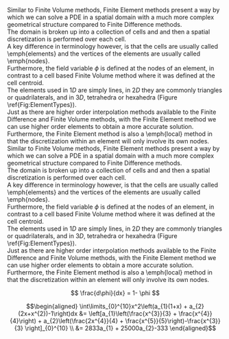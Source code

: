 Similar to Finite Volume methods, Finite Element methods present a way by which we can solve a PDE in a spatial domain with a much more complex geometrical structure compared to Finite Difference methods.  
The domain is broken up into a collection of cells and  and then a spatial discretization is performed over each cell.  
A key difference in terminology however, is that the cells are usually called \emph{elements} and the vertices of the elements are usually called \emph{nodes}.  
Furthermore, the field variable $\phi$ is defined at the nodes of an element, in contrast to a cell based Finite Volume method where it was defined at the cell centroid.  
The elements used in $1D$ are simply lines, in $2D$ they are commonly triangles or quadrilaterals, and in $3D$, tetrahedra or hexahedra \(Figure \ref{Fig:ElementTypes}\).  
Just as there are higher order interpolation methods available to the Finite Difference and Finite Volume methods, with the Finite Element method we can use higher order elements to obtain a more accurate solution.  
Furthermore, the Finite Element method is also a \emph{local} method in that the discretization within an element will only involve its own nodes.  
Similar to Finite Volume methods, Finite Element methods present a way by which we can solve a PDE in a spatial domain with a much more complex geometrical structure compared to Finite Difference methods.  
The domain is broken up into a collection of cells and  and then a spatial discretization is performed over each cell.  
A key difference in terminology however, is that the cells are usually called \emph{elements} and the vertices of the elements are usually called \emph{nodes}.  
Furthermore, the field variable $\phi$ is defined at the nodes of an element, in contrast to a cell based Finite Volume method where it was defined at the cell centroid.  
The elements used in $1D$ are simply lines, in $2D$ they are commonly triangles or quadrilaterals, and in $3D$, tetrahedra or hexahedra \(Figure \ref{Fig:ElementTypes}\).  
Just as there are higher order interpolation methods available to the Finite Difference and Finite Volume methods, with the Finite Element method we can use higher order elements to obtain a more accurate solution.  
Furthermore, the Finite Element method is also a \emph{local} method in that the discretization within an element will only involve its own nodes.

$$ \frac{d\phi}{dx} = 1- \phi $$

$$\begin{aligned}
\int\limits_{0}^{10}x^2\left(a_{1}(1+x) + a_{2}(2x+x^{2})-1\right)dx &= \left[a_{1}\left(\frac{x^{3}}{3} + \frac{x^{4}}{4}\right) + a_{2}\left(\frac{2x^{4}}{4} + \frac{x^{5}}{5}\right)-\frac{x^{3}}{3} \right]_{0}^{10}	\\
&= 2833a_{1} + 25000a_{2}-333
\end{aligned}$$

